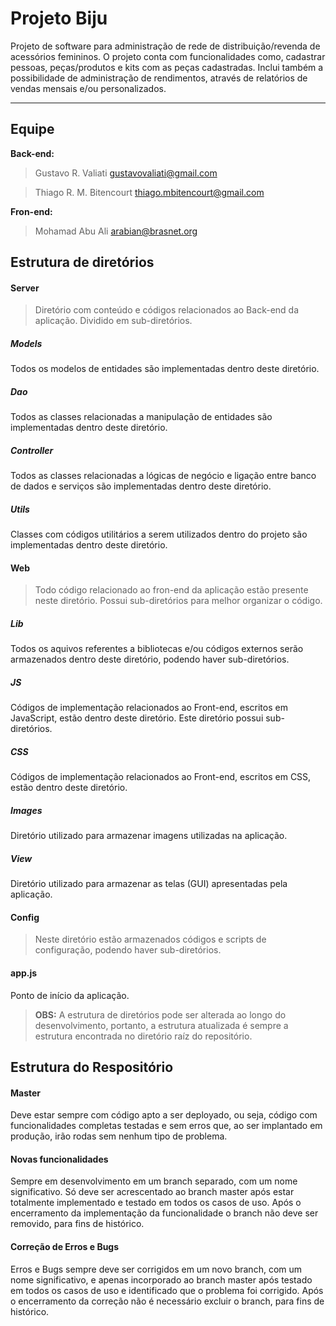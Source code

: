 Projeto Biju
===================


Projeto de software para administração de rede de distribuição/revenda de acessórios femininos. O projeto conta com funcionalidades como, cadastrar pessoas, peças/produtos e kits com as peças cadastradas. Inclui também a possibilidade de administração de rendimentos, através de relatórios de vendas mensais e/ou personalizados.

----------

Equipe
-------------

**Back-end:** 
> Gustavo R. Valiati <gustavovaliati@gmail.com>

> Thiago R. M. Bitencourt <thiago.mbitencourt@gmail.com> 

**Fron-end:** 
> Mohamad Abu Ali <arabian@brasnet.org>


Estrutura de diretórios
-------------------

#### Server

> Diretório com conteúdo e códigos relacionados ao Back-end da aplicação.
> Dividido em sub-diretórios.

##### Models
Todos os modelos de entidades são implementadas dentro deste diretório.

##### Dao
Todos as classes relacionadas a manipulação de entidades são implementadas dentro deste diretório.

##### Controller
Todos as classes relacionadas a lógicas de negócio e ligação entre banco de dados e serviços são implementadas dentro deste diretório.

##### Utils
Classes com códigos utilitários a serem utilizados dentro do projeto são implementadas dentro deste diretório.

#### Web
> Todo código relacionado ao fron-end da aplicação estão presente neste diretório. Possui sub-diretórios para melhor organizar o código.

##### Lib
Todos os aquivos referentes a bibliotecas e/ou códigos externos serão armazenados dentro deste diretório, podendo haver sub-diretórios.

##### JS
Códigos de implementação relacionados ao Front-end, escritos em JavaScript, estão dentro deste diretório. Este diretório possui sub-diretórios.

##### CSS
Códigos de implementação relacionados ao Front-end, escritos em CSS, estão dentro deste diretório.

##### Images
Diretório utilizado para armazenar imagens utilizadas na aplicação.

##### View
Diretório utilizado para armazenar as telas (GUI) apresentadas pela aplicação.

#### Config

> Neste diretório estão armazenados códigos e scripts de configuração, podendo haver sub-diretórios.

#### app.js
Ponto de início da aplicação.


> **OBS:** A estrutura de diretórios pode ser alterada ao longo do desenvolvimento, portanto, a estrutura atualizada é sempre a estrutura encontrada no diretório raíz do repositório.

Estrutura do Respositório
-------------------

#### Master

Deve estar sempre com código apto a ser deployado, ou seja, código com funcionalidades completas testadas e sem erros que, ao ser implantado em produção, irão rodas sem nenhum tipo de problema.

#### Novas funcionalidades

Sempre em desenvolvimento em um branch separado, com um nome significativo. Só deve ser acrescentado ao branch master após estar totalmente implementado e testado em todos os casos de uso.
Após o encerramento da implementação da funcionalidade o branch não deve ser removido, para fins de histórico.

#### Correção de Erros  e Bugs

Erros e Bugs sempre deve ser corrigidos em um novo branch, com um nome significativo, e apenas incorporado ao branch master após testado em todos os casos de uso e identificado que o problema foi corrigido. Após o encerramento da correção não é necessário excluir o branch, para fins de histórico.
